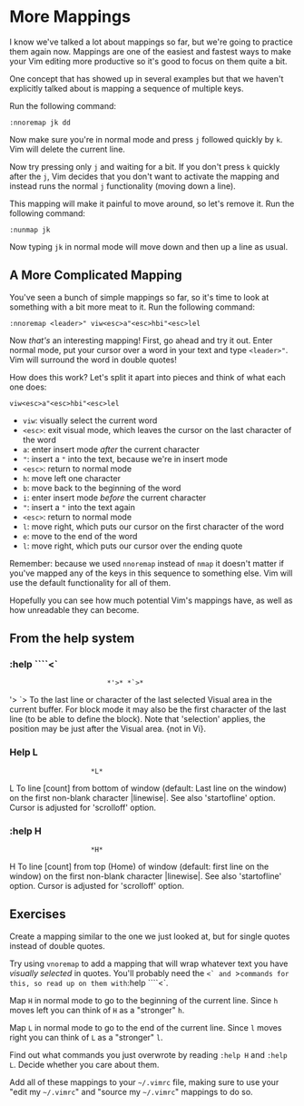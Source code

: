 More Mappings
=============

I know we've talked a lot about mappings so far, but we're going to
practice them again now.  Mappings are one of the easiest and fastest
ways to make your Vim editing more productive so it's good to focus on
them quite a bit.

One concept that has showed up in several examples but that we haven't
explicitly talked about is mapping a sequence of multiple keys.

Run the following command:

    :nnoremap jk dd

Now make sure you're in normal mode and press `j` followed quickly by
`k`.  Vim will delete the current line.

Now try pressing only `j` and waiting for a bit.  If you don't press `k`
quickly after the `j`, Vim decides that you don't want to activate the
mapping and instead runs the normal `j` functionality (moving down a
line).

This mapping will make it painful to move around, so let's remove it.
Run the following command:

    :nunmap jk

Now typing `jk` in normal mode will move down and then up a line as
usual.

A More Complicated Mapping
--------------------------

You've seen a bunch of simple mappings so far, so it's time to look at
something with a bit more meat to it.  Run the following command:

    :nnoremap <leader>" viw<esc>a"<esc>hbi"<esc>lel

Now *that's* an interesting mapping!  First, go ahead and try it out.
Enter normal mode, put your cursor over a word in your text and type
`<leader>"`.  Vim will surround the word in double quotes!

How does this work?  Let's split it apart into pieces and think of what
each one does:

    viw<esc>a"<esc>hbi"<esc>lel

* `viw`: visually select the current word
* `<esc>`: exit visual mode, which leaves the cursor on the last
  character of the word
* `a`: enter insert mode *after* the current character
* `"`: insert a `"` into the text, because we're in insert mode
* `<esc>`: return to normal mode
* `h`: move left one character
* `b`: move back to the beginning of the word
* `i`: enter insert mode *before* the current character
* `"`: insert a `"` into the text again
* `<esc>`: return to normal mode
* `l`: move right, which puts our cursor on the first character of the
  word
* `e`: move to the end of the word
* `l`: move right, which puts our cursor over the ending quote

Remember: because we used `nnoremap` instead of `nmap` it doesn't matter
if you've mapped any of the keys in this sequence to something else.
Vim will use the default functionality for all of them.

Hopefully you can see how much potential Vim's mappings have, as well as
how unreadable they can become.

From the help system
--------------------

### :help ````<`


							*'>* *`>*
'>  `>			To the last line or character of the last selected
			Visual area in the current buffer.  For block mode it
			may also be the first character of the last line (to
			be able to define the block).  Note that 'selection'
			applies, the position may be just after the Visual
			area.  {not in Vi}.



### Help L
						*L*
L			To line [count] from bottom of window (default: Last
			line on the window) on the first non-blank character
			|linewise|.  See also 'startofline' option.
			Cursor is adjusted for 'scrolloff' option.



### :help H

						*H*
H			To line [count] from top (Home) of window (default:
			first line on the window) on the first non-blank
			character |linewise|.  See also 'startofline' option.
			Cursor is adjusted for 'scrolloff' option.







Exercises
---------

Create a mapping similar to the one we just looked at, but for single
quotes instead of double quotes.

Try using `vnoremap` to add a mapping that will wrap whatever text you
have *visually selected* in quotes.  You'll probably need the ````<`
and ````>` commands for this, so read up on them with `:help ````<`.

Map `H` in normal mode to go to the beginning of the current line.
Since `h` moves left you can think of `H` as a "stronger" `h`.

Map `L` in normal mode to go to the end of the current line. Since `l`
moves right you can think of `L` as a "stronger" `l`.

Find out what commands you just overwrote by reading `:help H` and
`:help L`.  Decide whether you care about them.

Add all of these mappings to your `~/.vimrc` file, making sure to use
your "edit my `~/.vimrc`" and "source my `~/.vimrc`" mappings to do so.

